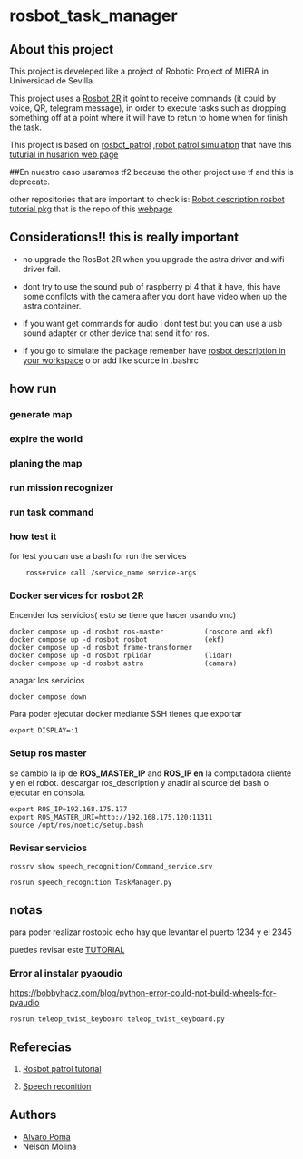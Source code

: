 # rosbot_task_manager

## About this project 

This project is develeped like a project of Robotic Project of MIERA in Universidad de Sevilla.

This project uses a  [Rosbot 2R](https://husarion.com/tutorials/howtostart/rosbot2r-quick-start/) it goint to receive commands (it could by voice, QR, telegram message), in order to execute tasks such as dropping something off at a point where it will have to retun to home when for finish the task.

This project is based on [rosbot_patrol](https://github.com/adamkrawczyk/rosbot_patrol) ,[robot patrol simulation](https://github.com/adamkrawczyk/rosbot_patrol_simulation) that have this [tuturial in husarion web page](https://husarion.com/tutorials/ros-projects/security-guard-robot/)

##En nuestro caso usaramos tf2  because the other project use tf and this is deprecate.


other repositories that are important to check is:
[Robot description ](https://github.com/husarion/rosbot_ros)
[rosbot tutorial pkg](https://github.com/husarion/tutorial_pkg) that is the repo of this [webpage](https://husarion.com/tutorials/ros-tutorials/1-ros-introduction/)


##  Considerations!! this is really important
*  no upgrade the RosBot 2R when you upgrade  the astra driver and wifi driver fail.
*  dont try to use the sound pub of raspberry pi 4 that it have, this have some confilcts with the camera after you dont have video when up the astra container.

* if you want get commands for audio  i dont test but you can use a usb sound adapter  or other device that send it for ros.

* if you go to simulate the package remenber have [rosbot description in your workspace](https://github.com/husarion/rosbot_ros) o or add like source in  .bashrc

## how run 

### generate map

### explre the world 

###  planing the map


### run mission  recognizer 

### run task command

### how test it
for test you can use  a bash  for run the services 

        rosservice call /service_name service-args

### Docker services for rosbot 2R
Encender los servicios( esto se tiene que hacer usando vnc)

    docker compose up -d rosbot ros-master          (roscore and ekf)
    docker compose up -d rosbot rosbot              (ekf)
    docker compose up -d rosbot frame-transformer
    docker compose up -d rosbot rplidar             (lidar)
    docker compose up -d rosbot astra               (camara)

apagar los servicios

    docker compose down

Para poder ejecutar docker mediante SSH  tienes que exportar

    export DISPLAY=:1

### Setup ros master 


se cambio la ip  de __ROS_MASTER_IP__ and __ROS_IP en__ la computadora cliente y en el robot.
descargar ros_description  y anadir al source del bash    o ejecutar en consola.

    export ROS_IP=192.168.175.177
    export ROS_MASTER_URI=http://192.168.175.120:11311
    source /opt/ros/noetic/setup.bash


### Revisar servicios

    rossrv show speech_recognition/Command_service.srv

    rosrun speech_recognition TaskManager.py




## notas
para poder realizar rostopic echo  hay que levantar el puerto 1234 y el 2345

puedes revisar este [TUTORIAL](https://medium.com/@yasuhirachiba/specifying-port-to-be-used-by-ros1-node-bd9dfd8643c6)


### Error al instalar pyaoudio
https://bobbyhadz.com/blog/python-error-could-not-build-wheels-for-pyaudio


    rosrun teleop_twist_keyboard teleop_twist_keyboard.py


## Referecias
1. [Rosbot patrol tutorial](https://husarion.com/tutorials/ros-projects/security-guard-robot/)

1. [Speech reconition](https://realpython.com/python-speech-recognition/)



## Authors

* [Alvaro Poma](https://github.com/arpoma16)
* Nelson Molina  